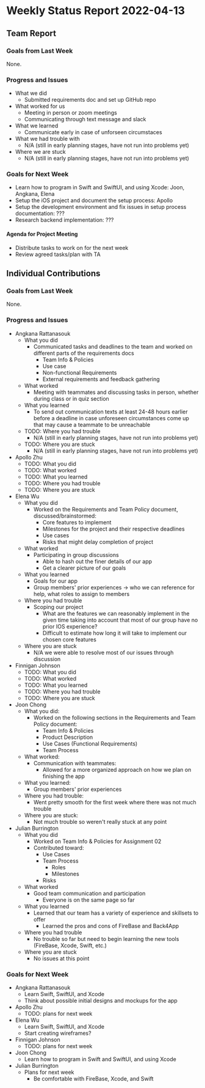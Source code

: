 # Weekly Status Report 2022-04-13

## Team Report

### Goals from Last Week

None.

### Progress and Issues

- What we did
    - Submitted requirements doc and set up GitHub repo
- What worked for us
    - Meeting in person or zoom meetings
    - Communicating through text message and slack
- What we learned
    - Communicate early in case of unforseen circumstaces
- What we had trouble with
    - N/A (still in early planning stages, have not run into problems yet) 
- Where we are stuck
    - N/A (still in early planning stages, have not run into problems yet) 

### Goals for Next Week

- Learn how to program in Swift and SwiftUI, and using Xcode: Joon, Angkana, Elena
- Setup the iOS project and document the setup process: Apollo
- Setup the development environment and fix issues in setup process documentation: ???
- Research backend implementation: ???

#### Agenda for Project Meeting

- Distribute tasks to work on for the next week
- Review agreed tasks/plan with TA

## Individual Contributions

### Goals from Last Week

None.

### Progress and Issues

- Angkana Rattanasouk
    - What you did
        - Communicated tasks and deadlines to the team and worked on different parts of the requirements docs
            - Team Info & Policies
            - Use case
            - Non-functional Requirements
            - External requirements and feedback gathering
    - What worked
        - Meeting with teammates and discussing tasks in person, whether during class or in quiz section
    - What you learned
        - To send out communication texts at least 24-48 hours earlier before a deadline in case unforeseen circumstances come up that may cause a teammate to be unreachable
    - TODO: Where you had trouble
        - N/A (still in early planning stages, have not run into problems yet) 
    - TODO: Where you are stuck
        - N/A (still in early planning stages, have not run into problems yet) 
- Apollo Zhu
    - TODO: What you did
    - TODO: What worked
    - TODO: What you learned
    - TODO: Where you had trouble
    - TODO: Where you are stuck
- Elena Wu
    - What you did
        - Worked on the Requirements and Team Policy document, discussed/brainstormed:
            - Core features to implement
            - Milestones for the project and their respective deadlines
            - Use cases 
            - Risks that might delay completion of project
    - What worked
        - Participating in group discussions
            - Able to hash out the finer details of our app
            - Get a clearer picture of our goals 
    - What you learned
        - Goals for our app
        - Group members' prior experiences -> who we can reference for help, what roles to assign to members 
    - Where you had trouble
        - Scoping our project
            - What are the features we can reasonably implement in the given time taking into account that most of our group have no prior IOS experience?
            - Difficult to estimate how long it will take to implement our chosen core features
    - Where you are stuck
        - N/A we were able to resolve most of our issues through discussion
- Finnigan Johnson
    - TODO: What you did
    - TODO: What worked
    - TODO: What you learned
    - TODO: Where you had trouble
    - TODO: Where you are stuck
- Joon Chong
    - What you did:
        - Worked on the following sections in the Requirements and Team Policy document:
            - Team Info & Policies
            - Product Description
            - Use Cases (Functional Requirements)
            - Team Process
    - What worked:
        - Communication with teammates:
            - Allowed for a more organized approach on how we plan on finishing the app
    - What you learned:
        - Group members' prior experiences 
    - Where you had trouble:
        -  Went pretty smooth for the first week where there was not much trouble 
    - Where you are stuck:
        - Not much trouble so weren't really stuck at any point
- Julian Burrington
    - What you did
        - Worked on Team Info & Policies for Assignment 02
        - Contributed toward:
            - Use Cases
            - Team Process
                - Roles
                - Milestones
            - Risks
    - What worked
        - Good team communication and participation
            - Everyone is on the same page so far
    - What you learned
        - Learned that our team has a variety of experience and skillsets to offer
            - Learned the pros and cons of FireBase and Back4App
    - Where you had trouble
        - No trouble so far but need to begin learning the new tools (FireBase, Xcode, Swift, etc.)
    - Where you are stuck
        - No issues at this point

### Goals for Next Week

- Angkana Rattanasouk
    - Learn Swift, SwiftUI, and Xcode
    - Think about possible initial designs and mockups for the app
- Apollo Zhu
    - TODO: plans for next week
- Elena Wu
    - Learn Swift, SwiftUI, and Xcode
    - Start creating wireframes?
- Finnigan Johnson
    - TODO: plans for next week
- Joon Chong
    - Learn how to program in Swift and SwiftUI, and using Xcode
- Julian Burrington
    - Plans for next week
        - Be comfortable with FireBase, Xcode, and Swift
